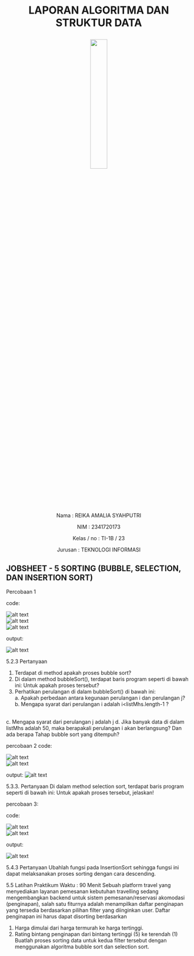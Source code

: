 # <p align = "center"> LAPORAN ALGORITMA DAN STRUKTUR DATA
<p align="center">
    <img src="https://static.wikia.nocookie.net/logopedia/images/8/8a/Politeknik_Negeri_Malang.png/revision/latest?cb=20190922202558" width="30%"> <p>

<br><br><br><br><br>

<p align = "center"> Nama       : REIKA AMALIA SYAHPUTRI </p>
<p align = "center"> NIM        : 2341720173 </p>
<p align = "center"> Kelas / no : TI-1B / 23 </p>
<p align = "center"> Jurusan    : TEKNOLOGI INFORMASI </p>

## JOBSHEET - 5 SORTING (BUBBLE, SELECTION, DAN INSERTION SORT)

Percobaan 1

code:

![alt text](image/codeMahasiswaa.png)<br>
![alt text](image/codeDaftarMahasiswaBerprestasi.png)<br>
![alt text](image/codeMain.png)<br>

output:

![alt text](<image/output percobaan 1 (2).png>)<br>

5.2.3 Pertanyaan
1. Terdapat di method apakah proses bubble sort?<br>
2. Di dalam method bubbleSort(), terdapat baris program seperti di bawah ini:
Untuk apakah proses tersebut?<br>
3. Perhatikan perulangan di dalam bubbleSort() di bawah ini:<br>
a. Apakah perbedaan antara kegunaan perulangan i dan perulangan j?<br>
b. Mengapa syarat dari perulangan i adalah i<listMhs.length-1 ?
<br>
c. Mengapa syarat dari perulangan j adalah j<listMhs.length-i ? 
<br>
d. Jika banyak data di dalam listMhs adalah 50, maka berapakali perulangan i akan
berlangsung? Dan ada berapa Tahap bubble sort yang ditempuh?<br>

percobaan 2
code:

![alt text](image/codePercobaan2.png)<br>
![alt text](image/codeMainpercb2.png)<br>

output:
![alt text](<image/output percobaan 2 (2).png>)<br>

5.3.3. Pertanyaan
Di dalam method selection sort, terdapat baris program seperti di bawah ini:
Untuk apakah proses tersebut, jelaskan!


percobaan 3:

code:

![alt text](image/CodePercobaan3.png)<br>
![alt text](image/CodePercobaan3DMB.png)<br>

output:

![alt text](<image/Output Percobaan 3 (2).png>)<br>

5.4.3 Pertanyaan
Ubahlah fungsi pada InsertionSort sehingga fungsi ini dapat melaksanakan proses sorting
dengan cara descending.


5.5 Latihan Praktikum
Waktu : 90 Menit
Sebuah platform travel yang menyediakan layanan pemesanan kebutuhan travelling sedang
mengembangkan backend untuk sistem pemesanan/reservasi akomodasi (penginapan), salah
satu fiturnya adalah menampilkan daftar penginapan yang tersedia berdasarkan pilihan filter
yang diinginkan user. Daftar penginapan ini harus dapat disorting berdasarkan
1. Harga dimulai dari harga termurah ke harga tertinggi.
2. Rating bintang penginapan dari bintang tertinggi (5) ke terendah (1)
Buatlah proses sorting data untuk kedua filter tersebut dengan menggunakan algoritma
bubble sort dan selection sort. 